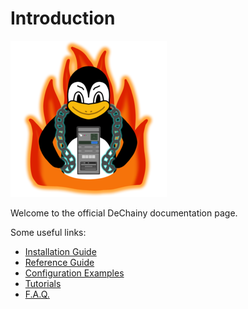 # Introduction

![DeChainy Logo](dechainy-logo.png)

Welcome to the official DeChainy documentation page.

Some useful links:

- [Installation Guide](installation.md)
- [Reference Guide](reference_guide.md)
- [Configuration Examples](examples)
- [Tutorials](tutorial.md)
- [F.A.Q.](faq.md)
